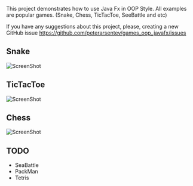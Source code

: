 This project demonstrates how to use Java Fx in OOP Style. 
All examples are popular games. (Snake, Chess, TicTacToe, SeeBattle and etc)

If you have any suggestions about this project, please, creating a new GitHub issue https://github.com/peterarsentev/games_oop_javafx/issues


## Snake

![ScreenShot](C:\projects\games_oop_javafx\images\Snake.png)

## TicTacToe

![ScreenShot](C:\projects\games_oop_javafx\images\TicTacToe.png)

## Chess

![ScreenShot](C:\projects\games_oop_javafx\images\Chess.png)

## TODO

- SeaBattle
- PackMan
- Tetris
